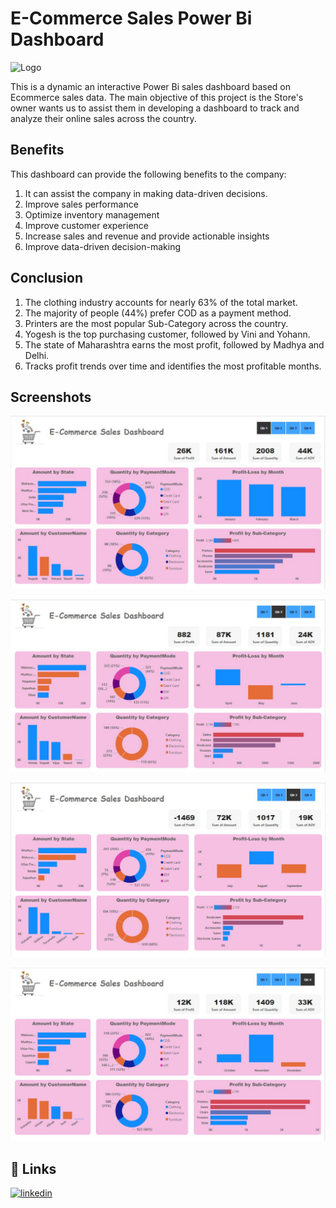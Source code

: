 # E-Commerce Sales Power Bi Dashboard
![Logo](https://mindstacktechnologies.com/wordpress/wp-content/uploads/2018/01/ecommerce-banner.jpg)

This is a dynamic an interactive Power Bi sales dashboard based on Ecommerce sales data. The main objective of this project is the Store's owner wants us to assist them in developing a dashboard to track and analyze their online sales across the country.

## Benefits

This dashboard can provide the following benefits to the company: 

1. It can assist the company in making data-driven decisions.
2. Improve sales performance
3. Optimize inventory management
4. Improve customer experience
5. Increase sales and revenue and provide actionable insights
6. Improve data-driven decision-making

## Conclusion

1. The clothing industry accounts for nearly 63% of the total market.
2. The majority of people (44%) prefer COD as a payment method.
3. Printers are the most popular Sub-Category across the country.
4. Yogesh is the top purchasing customer, followed by Vini and Yohann.
5. The state of Maharashtra earns the most profit, followed by Madhya and Delhi.
6. Tracks profit trends over time and identifies the most profitable months.

## Screenshots

![App Screenshot](https://github.com/rahemeen426/E-Commerce-PowerBi-Dashboard/blob/main/Screenshots/1.JPG)

![App Screenshot](https://github.com/rahemeen426/E-Commerce-PowerBi-Dashboard/blob/main/Screenshots/2.JPG)

![App Screenshot](https://github.com/rahemeen426/E-Commerce-PowerBi-Dashboard/blob/main/Screenshots/3.JPG)

![App Screenshot](https://github.com/rahemeen426/E-Commerce-PowerBi-Dashboard/blob/main/Screenshots/4.JPG)




## 🔗 Links
[![linkedin](https://img.shields.io/badge/linkedin-0A66C2?style=for-the-badge&logo=linkedin&logoColor=white)](https://www.linkedin.com/in/rahemeen-khan-94841a111/)



